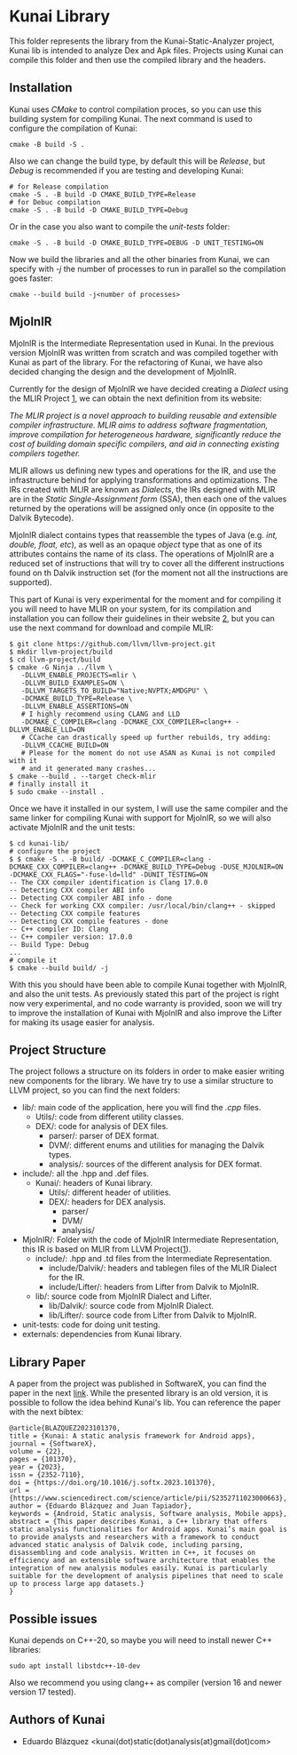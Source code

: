 # Kunai Library

This folder represents the library from the Kunai-Static-Analyzer project, Kunai lib is intended to analyze Dex and Apk files. Projects using Kunai can compile this folder and then use the compiled library and the headers.

## Installation

Kunai uses *CMake* to control compilation proces, so you can use this building system for compiling Kunai. The next command is used to configure the compilation of Kunai:

```console
cmake -B build -S .
```

Also we can change the build type, by default this will be *Release*, but *Debug* is recommended if you are testing and developing Kunai:

```console
# for Release compilation
cmake -S . -B build -D CMAKE_BUILD_TYPE=Release
# for Debuc compilation
cmake -S . -B build -D CMAKE_BUILD_TYPE=Debug
```

Or in the case you also want to compile the *unit-tests* folder:

```console
cmake -S . -B build -D CMAKE_BUILD_TYPE=DEBUG -D UNIT_TESTING=ON
```

Now we build the libraries and all the other binaries from Kunai, we can specify with *-j* the number of processes to run in parallel so the compilation goes faster:

```console
cmake --build build -j<number of processes>
```

## MjolnIR

MjolnIR is the Intermediate Representation used in Kunai. In the previous version MjolnIR was written from scratch and was compiled together with Kunai as part of the library. For the refactoring of Kunai, we have also decided changing the design and the development of MjolnIR.

Currently for the design of MjolnIR we have decided creating a *Dialect* using the MLIR Project [1], we can obtain the next definition from its website:

*The MLIR project is a novel approach to building reusable and extensible compiler infrastructure. MLIR aims to address software fragmentation, improve compilation for heterogeneous hardware, significantly reduce the cost of building domain specific compilers, and aid in connecting existing compilers together.*

MLIR allows us defining new types and operations for the IR, and use the infrastructure behind for applying transformations and optimizations. The IRs created with MLIR are known as *Dialects*, the IRs designed with MLIR are in the *Static Single-Assignment form* (SSA), then each one of the values returned by the operations will be assigned only once (in opposite to the Dalvik Bytecode).

MjolnIR dialect contains types that reassemble the types of Java (e.g. *int, double, float, etc*), as well as an opaque *object* type that as one of its attributes contains the name of its class. The operations of MjolnIR are a reduced set of instructions that will try to cover all the different instructions found on th Dalvik instruction set (for the moment not all the instructions are supported).

This part of Kunai is very experimental for the moment and for compiling it you will need to have MLIR on your system, for its compilation and installation you can follow their guidelines in their website [2], but you can use the next command for download and compile MLIR:

```console
$ git clone https://github.com/llvm/llvm-project.git
$ mkdir llvm-project/build
$ cd llvm-project/build
$ cmake -G Ninja ../llvm \
   -DLLVM_ENABLE_PROJECTS=mlir \
   -DLLVM_BUILD_EXAMPLES=ON \
   -DLLVM_TARGETS_TO_BUILD="Native;NVPTX;AMDGPU" \
   -DCMAKE_BUILD_TYPE=Release \
   -DLLVM_ENABLE_ASSERTIONS=ON
   # I highly recommend using CLANG and LLD
   -DCMAKE_C_COMPILER=clang -DCMAKE_CXX_COMPILER=clang++ -DLLVM_ENABLE_LLD=ON
   # CCache can drastically speed up further rebuilds, try adding:
   -DLLVM_CCACHE_BUILD=ON
   # Please for the moment do not use ASAN as Kunai is not compiled with it
   # and it generated many crashes...
$ cmake --build . --target check-mlir
# finally install it
$ sudo cmake --install .
```

Once we have it installed in our system, I will use the same compiler and the same linker for compiling Kunai with support for MjolnIR, so we will also activate MjolnIR and the unit tests:

```console
$ cd kunai-lib/
# configure the project
$ $ cmake -S . -B build/ -DCMAKE_C_COMPILER=clang -DCMAKE_CXX_COMPILER=clang++ -DCMAKE_BUILD_TYPE=Debug -DUSE_MJOLNIR=ON -DCMAKE_CXX_FLAGS="-fuse-ld=lld" -DUNIT_TESTING=ON
-- The CXX compiler identification is Clang 17.0.0
-- Detecting CXX compiler ABI info
-- Detecting CXX compiler ABI info - done
-- Check for working CXX compiler: /usr/local/bin/clang++ - skipped
-- Detecting CXX compile features
-- Detecting CXX compile features - done
-- C++ compiler ID: Clang
-- C++ compiler version: 17.0.0
-- Build Type: Debug
...
# compile it
$ cmake --build build/ -j
```

With this you should have been able to compile Kunai together with MjolnIR, and also the unit tests. As previously stated this part of the project is right now very experimental, and no code warranty is provided, soon we will try to improve the installation of Kunai with MjolnIR and also improve the Lifter for making its usage easier for analysis.


## Project Structure

The project follows a structure on its folders in order to make easier writing new components for the library. We have try to use a similar structure to LLVM project, so you can find the next folders:

* lib/: main code of the application, here you will find the *.cpp* files.
    * Utils/: code from different utility classes.
    * DEX/: code for analysis of DEX files.
        * parser/: parser of DEX format.
        * DVM/: different enums and utilities for managing the Dalvik types.
        * analysis/: sources of the different analysis for DEX format.
* include/: all the .hpp and .def files.
    * Kunai/: headers of Kunai library.
        * Utils/: different header of utilities.
        * DEX/: headers for DEX analysis.
            * parser/
            * DVM/
            * analysis/
* MjolnIR/: Folder with the code of MjolnIR Intermediate Representation, this IR is based on MLIR from LLVM Project([1]).
    * include/: .hpp and .td files from the Intermediate Representation.
        * include/Dalvik/: headers and tablegen files of the MLIR Dialect for the IR.
        * include/Lifter/: headers from Lifter from Dalvik to MjolnIR.
    * lib/: source code from MjolnIR Dialect and Lifter.
        * lib/Dalvik/: source code from MjolnIR Dialect.
        * lib/Lifter/: source code from Lifter from Dalvik to MjolnIR.
* unit-tests: code for doing unit testing.
* externals: dependencies from Kunai library.

## Library Paper

A paper from the project was published in SoftwareX, you can find the paper in the next [link](https://www.sciencedirect.com/science/article/pii/S2352711023000663). While the presented library is an old version, it is possible to follow the idea behind Kunai's lib. You can reference the paper with the next bibtex:

```
@article{BLAZQUEZ2023101370,
title = {Kunai: A static analysis framework for Android apps},
journal = {SoftwareX},
volume = {22},
pages = {101370},
year = {2023},
issn = {2352-7110},
doi = {https://doi.org/10.1016/j.softx.2023.101370},
url = {https://www.sciencedirect.com/science/article/pii/S2352711023000663},
author = {Eduardo Blázquez and Juan Tapiador},
keywords = {Android, Static analysis, Software analysis, Mobile apps},
abstract = {This paper describes Kunai, a C++ library that offers static analysis functionalities for Android apps. Kunai’s main goal is to provide analysts and researchers with a framework to conduct advanced static analysis of Dalvik code, including parsing, disassembling and code analysis. Written in C++, it focuses on efficiency and an extensible software architecture that enables the integration of new analysis modules easily. Kunai is particularly suitable for the development of analysis pipelines that need to scale up to process large app datasets.}
}
```

## Possible issues

Kunai depends on C++-20, so maybe you will need to install newer C++ libraries:

```console
sudo apt install libstdc++-10-dev
```

Also we recommend you using clang++ as compiler (version 16 and newer version 17 tested).

## Authors of Kunai

* Eduardo Blázquez <kunai(dot)static(dot)analysis(at)gmail(dot)com>


[1]: https://mlir.llvm.org/
[2]: https://mlir.llvm.org/getting_started/